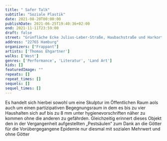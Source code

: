 ```yaml
---
title: " Safer Talk"
subtitle: "Soziale Plastik"
date: 2021-08-20T00:00:00
publishDate: 2021-06-25T19:40:36+02:00
end: 2021-11-11T23:59:00
draft: false
street: "Grünfläche Ecke Julius-Leber-Straße, Haubachstraße und Harkortstraße vor Wäscherei"
address: "22765 Hamburg"
organizers: ["Frappant"]
artists: ['Thomas Ehgartner']
walks: ['West']
genres: ['Performance', 'Literatur', 'Land Art']
kids: []
featuredImage: ""
repeats: []
repeat_times: []
sequels: []
sequel_times: []
---
```


Es handelt sich hierbei sowohl  um eine Skulptur im Öffentlichen Raum aols auch um einen partizipativen Begegnungsraum in dem es bis zu vier Haushalten sich auf bis zu 8 mm unter hygienevorschriften näher zu kommen ohne die anderen zu gefährden. Gleichzeitig erinnert dieses Objekt den in der Vergangenheit aufgestellten „Pestsäulen“ zum Dank an die Götter für die Vorübergegangene Epidemie nur diesmal mit sozialen Mehrwert und ohne Götter